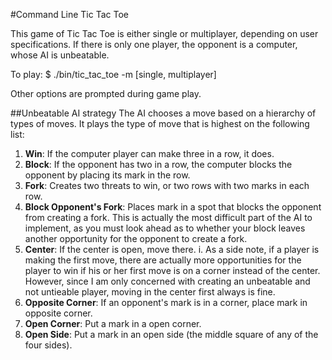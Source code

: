 #Command Line Tic Tac Toe

This game of Tic Tac Toe is either single or multiplayer, depending on user
specifications. If there is only one player, the opponent is a computer, 
whose AI is unbeatable.

To play:
$ ./bin/tic_tac_toe -m [single, multiplayer]

Other options are prompted during game play.

##Unbeatable AI strategy
The AI chooses a move based on a hierarchy of types of moves. It plays the type of move that is highest on the following list:
1. __Win__: If the computer player can make three in a row, it does.
2. __Block__: If the opponent has two in a row, the computer blocks the opponent by placing its mark in the row.
3. __Fork__: Creates two threats to win, or two rows with two marks in each row.
4. __Block Opponent's Fork__: Places mark in a spot that blocks the opponent from creating a fork. This is actually the most difficult part of the AI to implement, as you must look ahead as to whether your block leaves another opportunity for the opponent to create a fork.
5. __Center__: If the center is open, move there.
  i. As a side note, if a player is making the first move, there are actually more opportunities for the player to win if his or her first move is on a corner instead of the center. However, since I am only concerned with creating an unbeatable and not untieable player, moving in the center first always is fine.
6. __Opposite Corner__: If an opponent's mark is in a corner, place mark in opposite corner.
7. __Open Corner__: Put a mark in a open corner.
8. __Open Side__: Put a mark in an open side (the middle square of any of the four sides).


